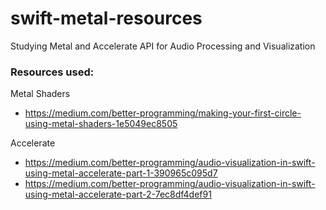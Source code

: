 # swift-metal-resources

Studying Metal and Accelerate API for Audio Processing and Visualization

### Resources used:

Metal Shaders 
-  https://medium.com/better-programming/making-your-first-circle-using-metal-shaders-1e5049ec8505

Accelerate
-  https://medium.com/better-programming/audio-visualization-in-swift-using-metal-accelerate-part-1-390965c095d7
-  https://medium.com/better-programming/audio-visualization-in-swift-using-metal-accelerate-part-2-7ec8df4def91

